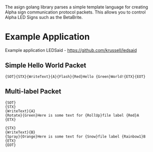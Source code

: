 The asign golang library parses a simple template language for creating Alpha sign communication protocol packets. This allows you to control Alpha LED Signs such as the BetaBrite.

# Example Application
Example application LEDSaid - https://github.com/krussell/ledsaid

## Simple Hello World Packet
	{SOT}{STX}{WriteText}{A}{Flash}{Red}Hello {Green}World!{ETX}{EOT}

## Multi-label Packet
	{SOT}
	{STX}
	{WriteText}{A}
	{Rotate}{Green}Here is some text for {RollUp}file label {Red}A
	{ETX}

	{STX}
	{WriteText}{B}
	{Spray}{Orange}Here is some text for {Snow}file label {Rainbow1}B
	{ETX}
	{EOT}

